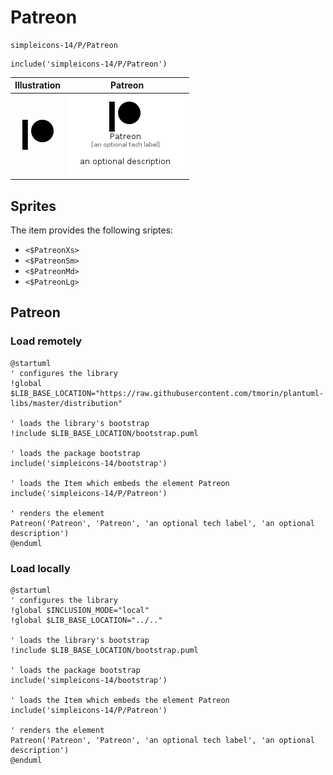 # Patreon


```text
simpleicons-14/P/Patreon
```

```text
include('simpleicons-14/P/Patreon')
```



| Illustration | Patreon |
| :---: | :---: |
| ![illustration for Illustration](../../simpleicons-14/P/Patreon.png) | ![illustration for Patreon](../../simpleicons-14/P/Patreon.Local.png) |



## Sprites
The item provides the following sriptes:

- `<$PatreonXs>`
- `<$PatreonSm>`
- `<$PatreonMd>`
- `<$PatreonLg>`





## Patreon

### Load remotely
```plantuml
@startuml
' configures the library
!global $LIB_BASE_LOCATION="https://raw.githubusercontent.com/tmorin/plantuml-libs/master/distribution"

' loads the library's bootstrap
!include $LIB_BASE_LOCATION/bootstrap.puml

' loads the package bootstrap
include('simpleicons-14/bootstrap')

' loads the Item which embeds the element Patreon
include('simpleicons-14/P/Patreon')

' renders the element
Patreon('Patreon', 'Patreon', 'an optional tech label', 'an optional description')
@enduml
```

### Load locally
```plantuml
@startuml
' configures the library
!global $INCLUSION_MODE="local"
!global $LIB_BASE_LOCATION="../.."

' loads the library's bootstrap
!include $LIB_BASE_LOCATION/bootstrap.puml

' loads the package bootstrap
include('simpleicons-14/bootstrap')

' loads the Item which embeds the element Patreon
include('simpleicons-14/P/Patreon')

' renders the element
Patreon('Patreon', 'Patreon', 'an optional tech label', 'an optional description')
@enduml
```

